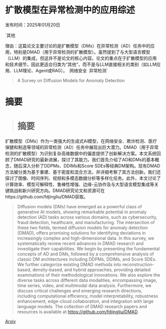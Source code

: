 # 扩散模型在异常检测中的应用综述

发布时间：2025年01月20日

`其他

理由：这篇论文主要讨论的是扩散模型（DMs）在异常检测（AD）任务中的应用，特别是DMAD（用于异常检测的扩散模型）。虽然提到了与大型语言模型（LLM）的集成，但这并不是论文的核心内容。论文的重点在于扩散模型的应用和技术细节，因此更适合归类为“其他”，而不是与LLM直接相关的类别（如LLM应用、LLM理论、Agent或RAG）。` `网络安全` `异常检测`

> A Survey on Diffusion Models for Anomaly Detection

# 摘要

> # 摘要
扩散模型（DMs）作为一类强大的生成式AI模型，在网络安全、欺诈检测、医疗保健和制造等领域的异常检测（AD）任务中展现出巨大潜力。DMAD（用于异常检测的扩散模型）为识别复杂高维数据中的偏差提供了创新解决方案。本文系统回顾了DMAD研究的最新进展，探讨了其能力。我们首先介绍了AD和DMs的基本概念，随后深入分析了DDPMs、DDIMs和Score SDEs等经典DM架构。现有DMAD方法被分类为基于重建、基于密度和混合方法，并详细考察了其方法创新。我们还探讨了图像、时间序列、视频和多模态数据分析等多样化任务。此外，本文讨论了计算效率、模型可解释性、鲁棒性增强、边缘-云协作及与大型语言模型集成等关键挑战和新兴研究方向。DMAD研究论文和资源可在https://github.com/fdjingliu/DMAD获取。

> Diffusion models (DMs) have emerged as a powerful class of generative AI models, showing remarkable potential in anomaly detection (AD) tasks across various domains, such as cybersecurity, fraud detection, healthcare, and manufacturing. The intersection of these two fields, termed diffusion models for anomaly detection (DMAD), offers promising solutions for identifying deviations in increasingly complex and high-dimensional data. In this survey, we systematically review recent advances in DMAD research and investigate their capabilities. We begin by presenting the fundamental concepts of AD and DMs, followed by a comprehensive analysis of classic DM architectures including DDPMs, DDIMs, and Score SDEs. We further categorize existing DMAD methods into reconstruction-based, density-based, and hybrid approaches, providing detailed examinations of their methodological innovations. We also explore the diverse tasks across different data modalities, encompassing image, time series, video, and multimodal data analysis. Furthermore, we discuss critical challenges and emerging research directions, including computational efficiency, model interpretability, robustness enhancement, edge-cloud collaboration, and integration with large language models. The collection of DMAD research papers and resources is available at https://github.com/fdjingliu/DMAD.

[Arxiv](https://arxiv.org/abs/2501.11430)